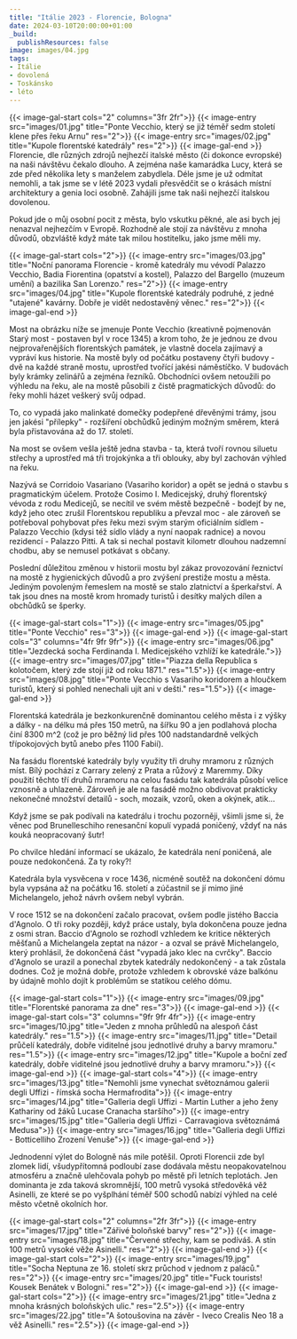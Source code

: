 ```yaml
---
title: "Itálie 2023 - Florencie, Bologna"
date: 2024-03-10T20:00:00+01:00
_build:
  publishResources: false
image: images/04.jpg
tags:
- Itálie
- dovolená
- Toskánsko
- léto
---
```

{{< image-gal-start cols="2" columns="3fr 2fr">}}
{{< image-entry src="images/01.jpg" title="Ponte Vecchio, který se již téměř sedm století klene přes řeku Arnu" res="2">}}
{{< image-entry src="images/02.jpg" title="Kupole florentské katedrály" res="2">}}
{{< image-gal-end >}}
Florencie, dle různých zdrojů nejhezčí italské město (či dokonce evropské) na naši návštěvu čekalo dlouho. A zejména naše kamarádka Lucy, která se zde před několika lety s manželem zabydlela. Déle jsme je už odmítat nemohli, a tak jsme se v létě 2023 vydali přesvědčit se o krásách místní architektury a genia loci osobně. Zahájili jsme tak naši nejhezčí italskou dovolenou.

Pokud jde o můj osobní pocit z města, bylo vskutku pěkné, ale asi bych jej nenazval nejhezčím v Evropě. Rozhodně ale stojí za návštěvu z mnoha důvodů, obzvláště když máte tak milou hostitelku, jako jsme měli my.

{{< image-gal-start cols="2">}}
{{< image-entry src="images/03.jpg" title="Noční panorama Florencie - kromě katedrály mu vévodí Palazzo Vecchio, Badia Fiorentina (opatství a kostel), Palazzo del Bargello (muzeum umění) a bazilika San Lorenzo." res="2">}}
{{< image-entry src="images/04.jpg" title="Kupole florentské katedrály podruhé, z jedné \"utajené\" kavárny. Dobře je vidět nedostavěný věnec." res="2">}}
{{< image-gal-end >}}

Most na obrázku níže se jmenuje Ponte Vecchio (kreativně pojmenován Starý most - postaven byl v roce 1345) a krom toho, že je jednou ze dvou nejprovařenějších florentských památek, je vlastně docela zajímavý a vypráví kus historie.
Na mostě byly od počátku postaveny čtyři budovy - dvě na každé straně mostu, uprostřed tvořící jakési náměstíčko. V budovách byly krámky zelinářů a zejména řezníků. Obchodníci ovšem netoužili po výhledu na řeku, ale na mostě působili z čistě pragmatických důvodů: do řeky mohli házet veškerý svůj odpad.

To, co vypadá jako malinkaté domečky podepřené dřevěnými trámy, jsou jen jakési "přílepky" - rozšíření obchůdků jediným možným směrem, která byla přistavována až do 17. století.

Na most se ovšem vešla ještě jedna stavba - ta, která tvoří rovnou siluetu střechy a uprostřed má tři trojokýnka a tři oblouky, aby byl zachován výhled na řeku.

Nazývá se Corridoio Vasariano (Vasariho koridor) a opět se jedná o stavbu s pragmatickým účelem. Protože Cosimo I. Medicejský, druhý florentský vévoda z rodu Medicejů, se necítil ve svém městě bezpečně - bodejť by ne, když jeho otec zrušil Florentskou republiku a převzal moc - ale zároveň se potřeboval pohybovat přes řeku mezi svým starým oficiálním sídlem - Palazzo Vecchio (kdysi též sídlo vlády a nyní naopak radnice) a novou rezidencí - Palazzo Pitti. A tak si nechal postavit kilometr dlouhou nadzemní chodbu, aby se nemusel potkávat s občany.

Poslední důležitou změnou v historii mostu byl zákaz provozování řeznictví na mostě z hygienických důvodů a pro zvýšení prestiže mostu a města. Jediným povoleným řemeslem na mostě se stalo zlatnictví a šperkařství. A tak jsou dnes na mostě krom hromady turistů i desítky malých dílen a obchůdků se šperky.

{{< image-gal-start cols="1">}}
{{< image-entry src="images/05.jpg" title="Ponte Vecchio" res="3">}}
{{< image-gal-end >}}
{{< image-gal-start cols="3" columns="4fr 9fr 9fr">}}
{{< image-entry src="images/06.jpg" title="Jezdecká socha Ferdinanda I. Medicejského vzhlíží ke katedrále.">}}
{{< image-entry src="images/07.jpg" title="Piazza della Republica s kolotočem, který zde stojí již od roku 1871." res="1.5">}}
{{< image-entry src="images/08.jpg" title="Ponte Vecchio s Vasariho koridorem a hloučkem turistů, který si pohled nenechali ujít ani v dešti." res="1.5">}}
{{< image-gal-end >}}

Florentská katedrála je bezkonkurenčně dominantou celého města i z výšky a dálky - na délku má přes 150 metrů, na šířku 90 a jen podlahová plocha činí 8300 m^2 (což je pro běžný lid přes 100 nadstandardně velkých třípokojových bytů anebo přes 1100 Fabií).

Na fasádu florentské katedrály byly využity tři druhy mramoru z různých míst. Bílý pochází z Carrary zelený z Prata a růžový z Maremmy. Díky použití těchto tří druhů mramoru na celou fasádu tak katedrála působí velice vznosně a uhlazeně. Zároveň je ale na fasádě možno obdivovat prakticky nekonečné množství detailů - soch, mozaik, vzorů, oken a okýnek, atik...

Když jsme se pak podívali na katedrálu i trochu pozorněji, všimli jsme si, že věnec pod Brunelleschiho renesanční kopulí vypadá poničený, vždyť na nás kouká neopracovaný šutr!

Po chvilce hledání informací se ukázalo, že katedrála není poničená, ale pouze nedokončená. Za ty roky?!

Katedrála byla vysvěcena v roce 1436, nicméně soutěž na dokončení dómu byla vypsána až na počátku 16. století a zúčastnil se jí mimo jiné Michelangelo, jehož návrh ovšem nebyl vybrán.

V roce 1512 se na dokončení začalo pracovat, ovšem podle jistého Baccia d'Agnolo. O tři roky později, když práce ustaly, byla dokončena pouze jedna z osmi stran. Baccio d'Agnolo se rozhodl vzhledem ke kritice některých měšťanů a Michelangela zeptat na názor - a ozval se právě Michelangelo, který prohlásil, že dokončená část "vypadá jako klec na cvrčky". Baccio d'Agnolo se urazil a ponechal zbytek katedrály nedokončený - a tak zůstala dodnes. Což je možná dobře, protože vzhledem k obrovské váze balkónu by údajně mohlo dojít k problémům se statikou celého dómu.

{{< image-gal-start cols="1">}}
{{< image-entry src="images/09.jpg" title="Florentské panorama za dne" res="3">}}
{{< image-gal-end >}}
{{< image-gal-start cols="3" columns="9fr 9fr 4fr">}}
{{< image-entry src="images/10.jpg" title="Jeden z mnoha průhledů na alespoň část katedrály." res="1.5">}}
{{< image-entry src="images/11.jpg" title="Detail průčelí katedrály, dobře viditelné jsou jednotlivé druhy a barvy mramoru." res="1.5">}}
{{< image-entry src="images/12.jpg" title="Kupole a boční zeď katedrály, dobře viditelné jsou jednotlivé druhy a barvy mramoru.">}}
{{< image-gal-end >}}
{{< image-gal-start cols="4">}}
{{< image-entry src="images/13.jpg" title="Nemohli jsme vynechat světoznámou galerii degli Uffizi - římská socha Hermafrodita">}}
{{< image-entry src="images/14.jpg" title="Galleria degli Uffizi - Martin Luther a jeho ženy Kathariny od žáků Lucase Cranacha staršího">}}
{{< image-entry src="images/15.jpg" title="Galleria degli Uffizi - Carravagiova světoznámá Medusa">}}
{{< image-entry src="images/16.jpg" title="Galleria degli Uffizi - Botticelliho Zrození Venuše">}}
{{< image-gal-end >}}

Jednodenní výlet do Bologně nás mile potěšil. Oproti Florencii zde byl zlomek lidí, všudypřítomná podloubí zase dodávala městu neopakovatelnou atmosféru a značně ulehčovala pohyb po městě při letních teplotách. Jen dominanta je zda taková skromnější, 100 metrů vysoká středověká věž Asinelli, ze které se po vyšplhání téměř 500 schodů nabízí výhled na celé město včetně okolních hor.

{{< image-gal-start cols="2" columns="2fr 3fr">}}
{{< image-entry src="images/17.jpg" title="Zářivé boloňské barvy" res="2">}}
{{< image-entry src="images/18.jpg" title="Červené střechy, kam se podíváš. A stín 100 metrů vysoké věže Asinelli." res="2">}}
{{< image-gal-end >}}
{{< image-gal-start cols="2">}}
{{< image-entry src="images/19.jpg" title="Socha Neptuna ze 16. století skrz průchod v jednom z paláců." res="2">}}
{{< image-entry src="images/20.jpg" title="Fuck tourists! Kousek Benátek v Bologni." res="2">}}
{{< image-gal-end >}}
{{< image-gal-start cols="2">}}
{{< image-entry src="images/21.jpg" title="Jedna z mnoha krásných boloňských ulic." res="2.5">}}
{{< image-entry src="images/22.jpg" title="A šotoušovina na závěr - Iveco Crealis Neo 18 a věž Asinelli." res="2.5">}}
{{< image-gal-end >}}

